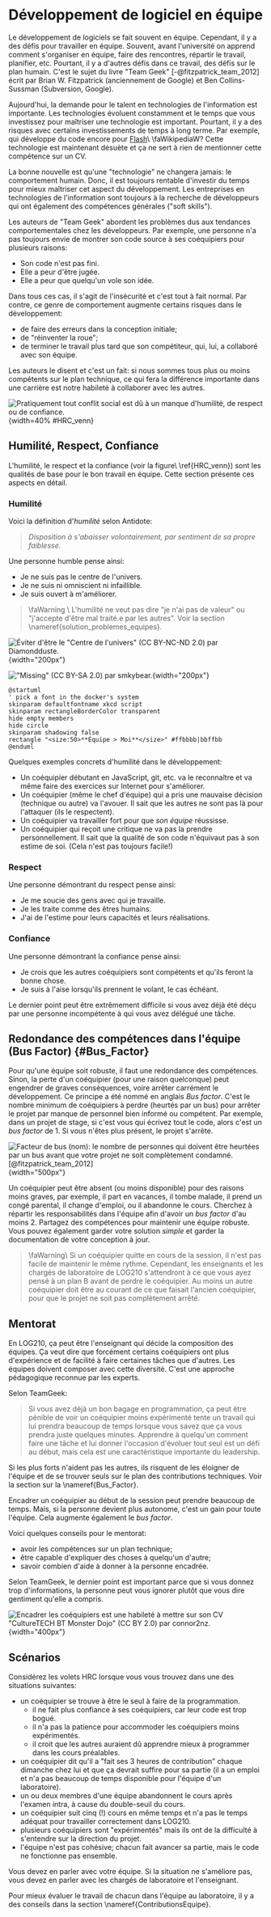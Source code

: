 # Développement de logiciel en équipe

Le développement de logiciels se fait souvent en équipe.
Cependant, il y a des défis pour travailler en équipe.
Souvent, avant l'université on apprend comment s'organiser en équipe, faire des rencontres, répartir le travail, planifier, etc.
Pourtant, il y a d'autres défis dans ce travail, des défis sur le plan humain.
C'est le sujet du livre "Team Geek" [-@fitzpatrick_team_2012] écrit par Brian W. Fitzpatrick (anciennement de Google) et Ben Collins-Sussman (Subversion, Google).

Aujourd'hui, la demande pour le talent en technologies de l'information est importante.
Les technologies évoluent constamment et le temps que vous investissez pour maîtriser une technologie est important.
Pourtant, il y a des risques avec certains investissements de temps à long terme. 
Par exemple, qui développe du code encore pour [Flash](https://fr.wikipedia.org/wiki/Adobe_Flash)\ \faWikipediaW?
Cette technologie est maintenant désuète et ça ne sert à rien de mentionner cette compétence sur un CV.

La bonne nouvelle est qu'une "technologie" ne changera jamais: le comportement humain.
Donc, il est toujours rentable d'investir du temps pour mieux maîtriser cet aspect du développement.
Les entreprises en technologies de l'information sont toujours à la recherche de développeurs qui ont également des compétences générales ("soft skills").

Les auteurs de "Team Geek" abordent les problèmes dus aux tendances comportementales chez les développeurs.
Par exemple, une personne n'a pas toujours envie de montrer son code source à ses coéquipiers pour plusieurs raisons:

- Son code n'est pas fini.
- Elle a peur d'être jugée.
- Elle a peur que quelqu'un vole son idée.

Dans tous ces cas, il s'agit de l'insécurité et c'est tout à fait normal.
Par contre, ce genre de comportement augmente certains risques dans le développement:

- de faire des erreurs dans la conception initiale;
- de "réinventer la roue";
- de terminer le travail plus tard que son compétiteur, qui, lui, a collaboré avec son équipe.

Les auteurs le disent et c'est un fait: si nous sommes tous plus ou moins compétents sur le plan technique, ce qui fera la différence importante dans une carrière est notre habileté à collaborer avec les autres.

![Pratiquement tout conflit social est dû à un manque d'humilité, de respect ou de confiance.](images/HRC_venn.svg){width=40% #HRC_venn}

## Humilité, Respect, Confiance

L'humilité, le respect et la confiance (voir la figure\ \ref{HRC_venn}) sont les qualités de base pour le bon travail en équipe.
Cette section présente ces aspects en détail.

### Humilité

Voici la définition d'*humilité* selon Antidote:

> *Disposition à s'abaisser volontairement, par sentiment de sa propre faiblesse.*

Une personne humble pense ainsi:

- Je ne suis pas le centre de l'univers.
- Je ne suis ni omniscient ni infaillible.
- Je suis ouvert à m'améliorer.

> \faWarning \ L'humilité ne veut pas dire "je n'ai pas de valeur" ou "j'accepte d'être mal traité.e par les autres". Voir la section \nameref{solution_problemes_equipes}.

![Éviter d'être le ["Centre de l'univers"](https://www.flickr.com/photos/diamondduste/466060240/) ([CC BY-NC-ND 2.0](https://creativecommons.org/licenses/by-nc-nd/2.0/)) par [Diamondduste](https://www.flickr.com/people/diamondduste/).](images/flickr_diamondduste_center.jpg){width="200px"}

![["Missing"](https://www.flickr.com/photos/smkybear/2705041322/) ([CC BY-SA 2.0](https://creativecommons.org/licenses/by-sa/2.0/)) par [smkybear](https://www.flickr.com/people/smkybear/).](images/flickr_smkybear_missing.jpg){width="200px"}

```{.plantuml caption="Un coéquipier humble va accepter une décision prise par l'équipe, même s'il n'était pas en accord à 100%. [(PlantUML)](http://www.plantuml.com/plantuml/uml/JO_1IWH134Jl_HLXFIpCHIzUP1aMFViHcUxqJfZkT9jaq1L_mE_onvn1aArJKQyegBCvgg-rX2DqZWiWv2OEBE0pGMfn8JqQsDMSQh25fQDYXKGPr-9xMR0IV2mnWKNbxZSjfUWebqBFJHFfIojDmHN5DaxYOUP4GBNx5IhLYTJ-eiWQ2zqisOoflRDS86Cn2l_BS3WPVzBJuyCu33_VRojtWX5U6m_3wNv7um7kSfusVKtJRiAP96sVVm40)" #moi_inf_equipe }
@startuml
' pick a font in the docker's system
skinparam defaultfontname xkcd script
skinparam rectangleBorderColor transparent
hide empty members
hide circle
skinparam shadowing false
rectangle "<size:50>**Équipe > Moi**</size>" #ffbbbb|bbffbb
@enduml
```

Quelques exemples concrets d'humilité dans le développement:

- Un coéquipier débutant en JavaScript, git, etc. va le reconnaître et va même faire des exercices sur Internet pour s'améliorer.
- Un coéquipier (même le chef d'équipe) qui a pris une mauvaise décision (technique ou autre) va l'avouer. Il sait que les autres ne sont pas là pour l'attaquer (ils le respectent).
- Un coéquipier va travailler fort pour que *son équipe* réussisse.
- Un coéquipier qui reçoit une critique ne va pas la prendre personnellement.
Il sait que la qualité de son code n'équivaut pas à son estime de soi. (Cela n'est pas toujours facile!)

### Respect

Une personne démontrant du respect pense ainsi:

- Je me soucie des gens avec qui je travaille.
- Je les traite comme des êtres humains.
- J'ai de l'estime pour leurs capacités et leurs réalisations.

### Confiance

Une personne démontrant la confiance pense ainsi:

- Je crois que les autres coéquipiers sont compétents et qu'ils feront la bonne chose.
- Je suis à l'aise lorsqu'ils prennent le volant, le cas échéant.

Le dernier point peut être extrêmement difficile si vous avez déjà été déçu par une personne incompétente à qui vous avez délégué une tâche.

## Redondance des compétences dans l'équipe (Bus Factor) {#Bus_Factor}

Pour qu'une équipe soit robuste, il faut une redondance des compétences.
Sinon, la perte d'un coéquipier (pour une raison quelconque) peut engendrer de graves conséquences, voire arrêter carrément le développement.
Ce principe a été nommé en anglais *Bus factor*.
C'est le nombre minimum de coéquipiers à perdre (heurtés par un bus) pour arrêter le projet par manque de personnel bien informé ou compétent.
Par exemple, dans un projet de stage, si c'est vous qui écrivez tout le code, alors c'est un *bus factor* de 1.
Si vous n'êtes plus présent, le projet s'arrête.

![*Facteur de bus* (nom): le nombre de personnes qui doivent être heurtées par un bus avant que votre projet ne soit complètement condamné. [@fitzpatrick_team_2012]](images/BusFactorTeamGeek.png){width="500px"}

Un coéquipier peut être absent (ou moins disponible) pour des raisons moins graves, par exemple, il part en vacances, il tombe malade, il prend un congé parental, il change d'emploi, ou il abandonne le cours.
Cherchez à répartir les responsabilités dans l'équipe afin d'avoir un *bus factor* d'au moins 2.
Partagez des compétences pour maintenir une équipe robuste.
Vous pouvez également garder votre solution *simple* et garder la documentation de votre conception à jour.

> \faWarning\ Si un coéquipier quitte en cours de la session, il n'est pas facile de maintenir le même rythme.
Cependant, les enseignants et les chargés de laboratoire de LOG210 s'attendront à ce que vous ayez pensé à un plan B avant de perdre le coéquipier. Au moins un autre coéquipier doit être au courant de ce que faisait l'ancien coéquipier, pour que le projet ne soit pas complètement arrêté.

## Mentorat

En LOG210, ça peut être l'enseignant qui décide la composition des équipes.
Ça veut dire que forcément certains coéquipiers ont plus d'expérience et de facilité à faire certaines tâches que d'autres.
Les équipes doivent composer avec cette diversité.
C'est une approche pédagogique reconnue par les experts.

Selon TeamGeek:

> Si vous avez déjà un bon bagage en programmation, ça peut être pénible de voir un coéquipier moins expérimenté tente un travail qui lui prendra beaucoup de temps lorsque vous savez que ça vous prendra juste quelques minutes.
Apprendre à quelqu'un comment faire une tâche et lui donner l'occasion d'évoluer tout seul est un défi au début, mais cela est une caractéristique importante du leadership.

Si les plus forts n'aident pas les autres, ils risquent de les éloigner de l'équipe et de se trouver seuls sur le plan des contributions techniques. Voir la section sur la \nameref{Bus_Factor}.

Encadrer un coéquipier au début de la session peut prendre beaucoup de temps. Mais, si la personne devient plus autonome, c'est un gain pour toute l'équipe. Cela augmente également le *bus factor*.

Voici quelques conseils pour le mentorat:

- avoir les compétences sur un plan technique;
- être capable d'expliquer des choses à quelqu'un d'autre;
- savoir combien d'aide à donner à la personne encadrée.

Selon TeamGeek, le dernier point est important parce que si vous donnez trop d'informations, la personne peut vous ignorer plutôt que vous dire gentiment qu'elle a compris.

![Encadrer les coéquipiers est une habileté à mettre sur son CV ["CultureTECH BT Monster Dojo"](https://www.flickr.com/photos/24498081@N06/10081683216/) ([CC BY 2.0](https://creativecommons.org/licenses/by/2.0/)) par [connor2nz](https://www.flickr.com/people/24498081@N06/).](https://farm8.static.flickr.com/7459/10081683216_2b02836f82_b.jpg){width="400px"}

## Scénarios

Considérez les volets HRC lorsque vous vous trouvez dans une des situations suivantes:

- un coéquipier se trouve à être le seul à faire de la programmation.
  - il ne fait plus confiance à ses coéquipiers, car leur code est trop bogué.
  - il n'a pas la patience pour accommoder les coéquipiers moins expérimentés.
  - il croit que les autres auraient dû apprendre mieux à programmer dans les cours préalables.
- un coéquipier dit qu'il a "fait ses 3 heures de contribution" chaque dimanche chez lui et que ça devrait suffire pour sa partie (il a un emploi et n'a pas beaucoup de temps disponible pour l'équipe d'un laboratoire).
- un ou deux membres d'une équipe abandonnent le cours après l'examen intra, à cause du double-seuil du cours.
- un coéquipier suit cinq (!) cours en même temps et n'a pas le temps adéquat pour travailler correctement dans LOG210.
- plusieurs coéquipiers sont "expérimentés" mais ils ont de la difficulté à s'entendre sur la direction du projet.
- l'équipe n'est pas cohésive; chacun fait avancer sa partie, mais le code ne fonctionne pas ensemble.

Vous devez en parler avec votre équipe. 
Si la situation ne s'améliore pas, vous devez en parler avec les chargés de laboratoire et l'enseignant.

Pour mieux évaluer le travail de chacun dans l'équipe au laboratoire, il y a des conseils dans la section \nameref{ContributionsEquipe}.
